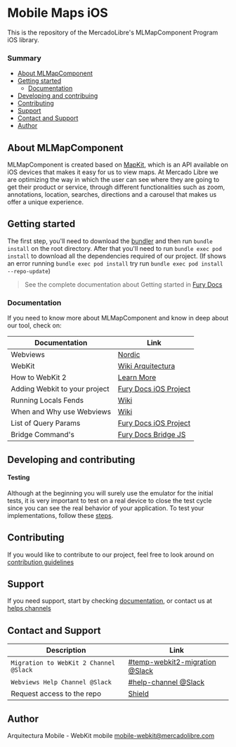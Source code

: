 # Mobile Maps iOS
This is the repository of the MercadoLibre's MLMapComponent Program iOS library.

### Summary

- [About MLMapComponent](#about-MLMapComponent)
- [Getting started](#getting-started)
  - [Documentation](#documentation)
- [Developing and contribuing](#developing-and-contribuing)
- [Contributing](#contributing)
- [Support](#support)
- [Contact and Support](#contact-and-support)
- [Author](#author)





## About MLMapComponent

MLMapComponent is created based on [MapKit](https://www.apple.com/co/maps/), which is an API available on iOS devices that makes it easy for us to view maps.
At Mercado Libre we are optimizing the way in which the user can see where they are going to get their product or service, through different functionalities such as zoom, annotations, location, searches, directions and a carousel that makes us offer a unique experience.

## Getting started

The first step, you'll need to download the [bundler](https://bundler.io/) and then run `bundle install` on the root directory. After that you'll need to run `bundle exec pod install` to download all the dependencies required of our project. (If shows an error running `bundle exec pod install` try run `bundle exec pod install --repo-update`)
 
> See the complete documentation about Getting started in [Fury Docs](-PENDIENTE-)

### Documentation
If you need to know more about MLMapComponent and know in deep about our tool, check on:

| Documentation | Link |
| -- | -- |
| Webviews | [Nordic](https://nordic.adminml.com/docs/webview) |
| WebKit| [Wiki Arquitectura](https://sites.google.com/mercadolibre.com/mobile/arquitectura/libs-utilitarias/webkit) |
| How to WebKit 2 | [Learn More](https://sites.google.com/mercadolibre.com/mobile/arquitectura/libs-utilitarias/webkit2/how-to-webkit-2) |
| Adding Webkit to your project | [Fury Docs iOS Project](https://furydocs.io/webkit-ios/latest/guide/#/getting-started?id=installation) |
| Running Locals Fends | [Wiki](https://furydocs.io/webkit-ios/latest/guide/#/testing) |
| When and Why use Webviews | [Wiki](https://sites.google.com/mercadolibre.com/mobile/arquitectura/libs-utilitarias/webkit/cu%C3%A1ndo-y-porqu%C3%A9-usar-webviews) |
| List of Query Params | [Fury Docs iOS Project](https://furydocs.io/webkit-ios/latest/guide/#/query-params) |
| Bridge Command's | [Fury Docs Bridge JS](https://furydocs.io/mobile-webkit/latest/guide/#/commands) |


## Developing and contributing

#### Testing
Although at the beginning you will surely use the emulator for the initial tests, it is very important to test on a real device to close the test cycle since you can see the real behavior of your application.
To test your implementations, follow these [steps](https://furydocs.io/webkit-ios/latest/guide/#/testing).

## Contributing
If you would like to contribute to our project, feel free to look around on [contribution guidelines](/CONTRIBUTING.md)

## Support
If you need support, start by checking [documentation](#documentation), or contact us at [helps channels](#contact-us)

## Contact and Support
| Description | Link |
| -- | -- |
| `Migration to WebKit 2 Channel @Slack` | [#temp-webkit2-migration @Slack](https://slack.com/app_redirect?channel=C03DWFASA7K) |
| `Webviews Help Channel @Slack` | [#help-channel @Slack](https://slack.com/app_redirect?channel=C013FQBH42V) |
| Request access to the repo | [Shield](https://shield.adminml.com/account?c=2029) |

## Author
Arquitectura Mobile - WebKit mobile
[mobile-webkit@mercadolibre.com](mailto:mobile-webkit@mercadolibre.com)

